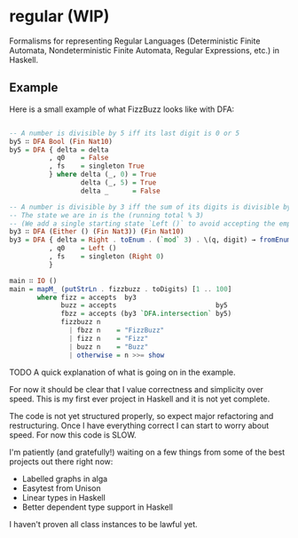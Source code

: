 # regular (WIP)

Formalisms for representing Regular Languages (Deterministic Finite Automata, Nondeterministic Finite Automata, Regular Expressions, etc.) in Haskell.

## Example

Here is a small example of what FizzBuzz looks like with DFA:

```Haskell

-- A number is divisible by 5 iff its last digit is 0 or 5
by5 ∷ DFA Bool (Fin Nat10)
by5 = DFA { delta = delta
          , q0    = False
          , fs    = singleton True
          } where delta (_, 0) = True
                  delta (_, 5) = True
                  delta _      = False

-- A number is divisible by 3 iff the sum of its digits is divisible by 3
-- The state we are in is the (running total % 3)
-- (We add a single starting state `Left ()` to avoid accepting the empty string.)
by3 ∷ DFA (Either () (Fin Nat3)) (Fin Nat10)
by3 = DFA { delta = Right . toEnum . (`mod` 3) . \(q, digit) → fromEnum (fromRight 0 q) + fromEnum digit
          , q0    = Left ()
          , fs    = singleton (Right 0)
          }

main ∷ IO ()
main = mapM_ (putStrLn . fizzbuzz . toDigits) [1 .. 100]
       where fizz = accepts  by3
             buzz = accepts                         by5
             fbzz = accepts (by3 `DFA.intersection` by5)
             fizzbuzz n
               | fbzz n    = "FizzBuzz"
               | fizz n    = "Fizz"
               | buzz n    = "Buzz"
               | otherwise = n >>= show
```

TODO A quick explanation of what is going on in the example.

For now it should be clear that I value correctness and simplicity over speed. This is my first ever project in Haskell and it is not yet complete.

The code is not yet structured properly, so expect major refactoring and restructuring. Once I have everything correct I can start to worry about speed. For now this code is SLOW.

I'm patiently (and gratefully!) waiting on a few things from some of the best projects out there right now:

- Labelled graphs in alga
- Easytest from Unison
- Linear types in Haskell
- Better dependent type support in Haskell

I haven't proven all class instances to be lawful yet.
